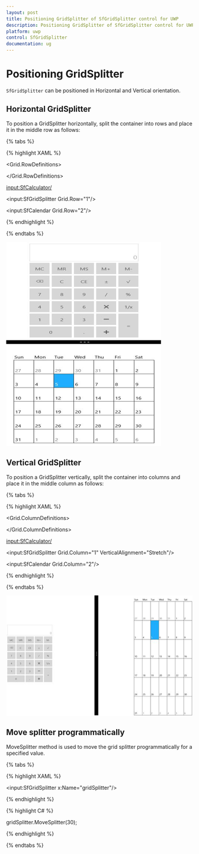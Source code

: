 ```yaml
---
layout: post
title: Positioning GridSplitter of SfGridSplitter control for UWP
description: Positioning GridSplitter of SfGridSplitter control for UWP
platform: uwp
control: SfGridSplitter
documentation: ug
---
```


# Positioning GridSplitter

`SfGridSplitter` can be positioned in Horizontal and Vertical orientation.

## Horizontal GridSplitter

To position a GridSplitter horizontally, split the container into rows and place it in the middle row as follows:

{% tabs %}

{% highlight XAML %}

<Grid>

<Grid.RowDefinitions>

<RowDefinition MinHeight="50"/>

<RowDefinition Height="15"/>

<RowDefinition MinHeight="50"/>

</Grid.RowDefinitions>

<input:SfCalculator/>

<input:SfGridSplitter Grid.Row="1"/>

<input:SfCalendar Grid.Row="2"/>

</Grid>

{% endhighlight %}

{% endtabs %}

![](Positioning-GridSplitter-images/Positioning-GridSplitter-img1.jpeg)

## Vertical GridSplitter

To position a GridSplitter vertically, split the container into columns and place it in the middle column as follows:

{% tabs %}

{% highlight XAML %}

<Grid>

<Grid.ColumnDefinitions>

<ColumnDefinition MinWidth="50"/>

<ColumnDefinition Width="25"/>

<ColumnDefinition MinWidth="50"/>

</Grid.ColumnDefinitions>

<input:SfCalculator/>

<input:SfGridSplitter Grid.Column="1" VerticalAlignment="Stretch"/>

<input:SfCalendar Grid.Column="2"/>

</Grid>

{% endhighlight %}

{% endtabs %}

![](Positioning-GridSplitter-images/Positioning-GridSplitter-img2.jpeg)

## Move splitter programmatically

MoveSplitter method is used to move the grid splitter programmatically for a specified value.

{% tabs %}

{% highlight XAML %}

<input:SfGridSplitter x:Name="gridSplitter"/>

{% endhighlight %}

{% highlight C# %}

gridSplitter.MoveSplitter(30);

{% endhighlight %}

{% endtabs %}

